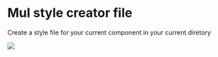 # MuI style creator file

Create a style file for your current component in your current diretory

![](record.gif)



